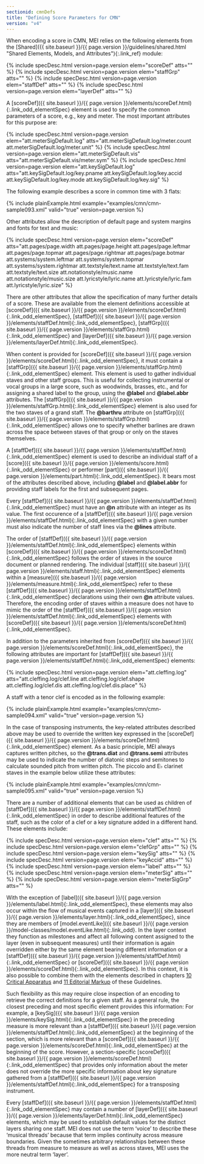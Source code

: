 ```yaml
---
sectionid: cmnDefs
title: "Defining Score Parameters for CMN"
version: "v4"
---
```




When encoding a score in CMN, MEI relies on the following elements from the [Shared]({{ site.baseurl }}/{{ page.version }}/guidelines/shared.html "Shared Elements, Models, and Attributes"){:.link_ref} module:



{% include specDesc.html version=page.version elem="scoreDef" atts="" %}
{% include specDesc.html version=page.version elem="staffGrp" atts="" %}
{% include specDesc.html version=page.version elem="staffDef" atts="" %}
{% include specDesc.html version=page.version elem="layerDef" atts="" %}



A [scoreDef]({{ site.baseurl }}/{{ page.version }}/elements/scoreDef.html){:.link_odd_elementSpec} element is used to specify the common parameters of a
score, e.g., key and meter. The most important attributes for this purpose are:



{% include specDesc.html version=page.version elem="att.meterSigDefault.log" atts="att.meterSigDefault.log/meter.count att.meterSigDefault.log/meter.unit" %}
{% include specDesc.html version=page.version elem="att.meterSigDefault.vis" atts="att.meterSigDefault.vis/meter.sym" %}
{% include specDesc.html version=page.version elem="att.keySigDefault.log" atts="att.keySigDefault.log/key.pname att.keySigDefault.log/key.accid att.keySigDefault.log/key.mode att.keySigDefault.log/key.sig" %}



The following example describes a score in common time with 3 flats:

{% include plainExample.html example="examples/cmn/cmn-sample093.xml" valid="true" version=page.version %}


Other attributes allow the description of default page and system margins and fonts
for
text and music:



{% include specDesc.html version=page.version elem="scoreDef" atts="att.pages/page.width att.pages/page.height att.pages/page.leftmar att.pages/page.topmar att.pages/page.rightmar att.pages/page.botmar att.systems/system.leftmar att.systems/system.topmar att.systems/system.rightmar att.textstyle/text.name att.textstyle/text.fam att.textstyle/text.size att.notationstyle/music.name att.notationstyle/music.size att.lyricstyle/lyric.name att.lyricstyle/lyric.fam att.lyricstyle/lyric.size" %}



There are other attributes that allow the specification of many further details of
a score.
These are available from the element definitions accessible at [scoreDef]({{ site.baseurl }}/{{ page.version }}/elements/scoreDef.html){:.link_odd_elementSpec}, [staffDef]({{ site.baseurl }}/{{ page.version }}/elements/staffDef.html){:.link_odd_elementSpec}, [staffGrp]({{ site.baseurl }}/{{ page.version }}/elements/staffGrp.html){:.link_odd_elementSpec} and [layerDef]({{ site.baseurl }}/{{ page.version }}/elements/layerDef.html){:.link_odd_elementSpec}.


When content is provided for [scoreDef]({{ site.baseurl }}/{{ page.version }}/elements/scoreDef.html){:.link_odd_elementSpec}, it must contain a [staffGrp]({{ site.baseurl }}/{{ page.version }}/elements/staffGrp.html){:.link_odd_elementSpec} element. This element is used to gather individual staves and
other staff groups. This is useful for collecting instrumental or vocal groups in
a large
score, such as woodwinds, brasses, etc., and for assigning a shared label to the group,
using the **@label** and **@label.abbr** attributes. The [staffGrp]({{ site.baseurl }}/{{ page.version }}/elements/staffGrp.html){:.link_odd_elementSpec} element is also used for the two staves of a grand staff. The
**@barthru** attribute on [staffGrp]({{ site.baseurl }}/{{ page.version }}/elements/staffGrp.html){:.link_odd_elementSpec} allows one to specify
whether barlines are drawn across the space between staves of that group or only on
the
staves themselves.

A [staffDef]({{ site.baseurl }}/{{ page.version }}/elements/staffDef.html){:.link_odd_elementSpec} element is used to describe an individual staff of a [score]({{ site.baseurl }}/{{ page.version }}/elements/score.html){:.link_odd_elementSpec} or performer [part]({{ site.baseurl }}/{{ page.version }}/elements/part.html){:.link_odd_elementSpec}. It bears most of the
attributes described above, including **@label** and **@label.abbr** for
providing staff labels for the first and subsequent pages.

Every [staffDef]({{ site.baseurl }}/{{ page.version }}/elements/staffDef.html){:.link_odd_elementSpec} must have an **@n** attribute with an integer as
its value. The first occurence of a [staffDef]({{ site.baseurl }}/{{ page.version }}/elements/staffDef.html){:.link_odd_elementSpec} with a given number must
also indicate the number of staff lines via the **@lines** attribute.

The order of [staffDef]({{ site.baseurl }}/{{ page.version }}/elements/staffDef.html){:.link_odd_elementSpec} elements within [scoreDef]({{ site.baseurl }}/{{ page.version }}/elements/scoreDef.html){:.link_odd_elementSpec}
follows the order of staves in the source document or planned rendering. The individual
[staff]({{ site.baseurl }}/{{ page.version }}/elements/staff.html){:.link_odd_elementSpec} elements within a [measure]({{ site.baseurl }}/{{ page.version }}/elements/measure.html){:.link_odd_elementSpec} refer to these [staffDef]({{ site.baseurl }}/{{ page.version }}/elements/staffDef.html){:.link_odd_elementSpec} declarations using their own **@n** attribute values.
Therefore, the encoding order of staves within a measure does not have to mimic the
order of
the [staffDef]({{ site.baseurl }}/{{ page.version }}/elements/staffDef.html){:.link_odd_elementSpec} elements with [scoreDef]({{ site.baseurl }}/{{ page.version }}/elements/scoreDef.html){:.link_odd_elementSpec}.

In addition to the parameters inherited from [scoreDef]({{ site.baseurl }}/{{ page.version }}/elements/scoreDef.html){:.link_odd_elementSpec}, the following
attributes are important for [staffDef]({{ site.baseurl }}/{{ page.version }}/elements/staffDef.html){:.link_odd_elementSpec} elements:



{% include specDesc.html version=page.version elem="att.cleffing.log" atts="att.cleffing.log/clef.line att.cleffing.log/clef.shape att.cleffing.log/clef.dis att.cleffing.log/clef.dis.place" %}




A staff with a tenor clef is encoded as in the following example:

{% include plainExample.html example="examples/cmn/cmn-sample094.xml" valid="true" version=page.version %}


In the case of transposing instruments, the key-related attributes described above
may be
used to override the written key expressed in the [scoreDef]({{ site.baseurl }}/{{ page.version }}/elements/scoreDef.html){:.link_odd_elementSpec} element. As
a basic principle, MEI always captures written pitches, so the **@trans.diat** and
**@trans.semi** attributes may be used to indicate the number of diatonic steps and
semitones to calculate sounded pitch from written pitch. The piccolo and E♭ clarinet
staves
in the example below utilize these attributes:

{% include plainExample.html example="examples/cmn/cmn-sample095.xml" valid="true" version=page.version %}


There are a number of additional elements that can be used as children of [staffDef]({{ site.baseurl }}/{{ page.version }}/elements/staffDef.html){:.link_odd_elementSpec} in order to describe additional features of the staff, such as the color of
a clef or a key signature added in a different hand. These elements include:



{% include specDesc.html version=page.version elem="clef" atts="" %}
{% include specDesc.html version=page.version elem="clefGrp" atts="" %}
{% include specDesc.html version=page.version elem="keySig" atts="" %}
{% include specDesc.html version=page.version elem="keyAccid" atts="" %}
{% include specDesc.html version=page.version elem="label" atts="" %}
{% include specDesc.html version=page.version elem="meterSig" atts="" %}
{% include specDesc.html version=page.version elem="meterSigGrp" atts="" %}




With the exception of [label]({{ site.baseurl }}/{{ page.version }}/elements/label.html){:.link_odd_elementSpec}, these elements may also occur within the
flow of musical events captured in a [layer]({{ site.baseurl }}/{{ page.version }}/elements/layer.html){:.link_odd_elementSpec}, since they are members of
[model.eventLike]({{ site.baseurl }}/{{ page.version }}/model-classes/model.eventLike.html){:.link_odd}. In the layer context they function as
milestones and affect all following content assigned to the layer (even in subsequent
measures) until their information is again overridden either by the same element bearing
different information or a [staffDef]({{ site.baseurl }}/{{ page.version }}/elements/staffDef.html){:.link_odd_elementSpec} or [scoreDef]({{ site.baseurl }}/{{ page.version }}/elements/scoreDef.html){:.link_odd_elementSpec}.
In this context, it is also possible to combine them with the elements described in
chapters
<a class="link_ptr" title="Critical Apparatus" href="{{ site.baseurl }}/{{ page.version }}/guidelines/critApp.html">10 Critical Apparatus</a> and 
<a class="link_ptr" title="Editorial Markup" href="{{ site.baseurl }}/{{ page.version }}/guidelines/editTrans.html">11 Editorial Markup</a> of these Guidelines.

Such flexibility as this may require close inspection of an encoding to retrieve the
correct definitions for a given staff. As a general rule, the closest preceding and
most
specific element provides this information: For example, a [keySig]({{ site.baseurl }}/{{ page.version }}/elements/keySig.html){:.link_odd_elementSpec} in
the preceding measure is more relevant than a [staffDef]({{ site.baseurl }}/{{ page.version }}/elements/staffDef.html){:.link_odd_elementSpec} at the
beginning of the section, which is more relevant than a [scoreDef]({{ site.baseurl }}/{{ page.version }}/elements/scoreDef.html){:.link_odd_elementSpec} at
the beginning of the score. However, a section-specific [scoreDef]({{ site.baseurl }}/{{ page.version }}/elements/scoreDef.html){:.link_odd_elementSpec} that
provides only information about the meter does not override the more specific information
about key signature gathered from a [staffDef]({{ site.baseurl }}/{{ page.version }}/elements/staffDef.html){:.link_odd_elementSpec} for a transposing
instrument.

Every [staffDef]({{ site.baseurl }}/{{ page.version }}/elements/staffDef.html){:.link_odd_elementSpec} may contain a number of [layerDef]({{ site.baseurl }}/{{ page.version }}/elements/layerDef.html){:.link_odd_elementSpec}
elements, which may be used to establish default values for the distinct layers sharing
one
staff. MEI does not use the term ‘voice’ to describe these
‘musical threads’ because that term implies continuity across measure
boundaries. Given the sometimes arbitrary relationships between these threads from
measure
to measure as well as across staves, MEI uses the more neutral term
‘layer’.



